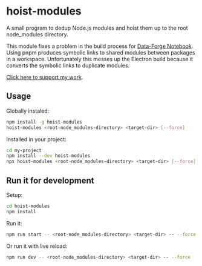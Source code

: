 # hoist-modules

A small program to dedup Node.js modules and hoist them up to the root node_modules directory.

This module fixes a problem in the build process for [Data-Forge Notebook](https://www.data-forge-notebook.com/). Using pnpm produces symbolic links to shared modules between packages in a workspace. Unfortunately this messes up the Electron build because it converts the symbolic links to duplicate modules.

[Click here to support my work](https://www.codecapers.com.au/about#support-my-work).

## Usage

Globally instaled:

```bash
npm install -g hoist-modules
hoist-modules <root-node_modules-directory> <target-dir> [--force]
```

Installed in your project:

```bash
cd my-project
npm install --dev hoist-modules
npx hoist-modules <root-node_modules-directory> <target-dir> [--force]
```

## Run it for development

Setup:

```bash
cd hoist-modules
npm install
```

Run it:

```bash
npm run start -- <root-node_modules-directory> <target-dir> -- --force
```

Or run it with live reload: 

```bash
npm run dev -- <root-node_modules-directory> <target-dir> -- --force
```